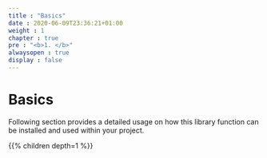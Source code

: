 ```yaml
---
title : "Basics"
date : 2020-06-09T23:36:21+01:00
weight : 1
chapter : true
pre : "<b>1. </b>"
alwaysopen : true
display : false
---
```


# Basics

Following section provides a detailed usage on how this library function can be installed and used within your project. 

{{% children depth=1 %}}